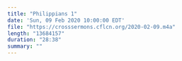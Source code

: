 ```yaml
---
title: "Philippians 1"
date: 'Sun, 09 Feb 2020 10:00:00 EDT'
file: "https://crosssermons.cflcn.org/2020-02-09.m4a"
length: "13684157"
duration: "28:38"
summary: ""
---
```

